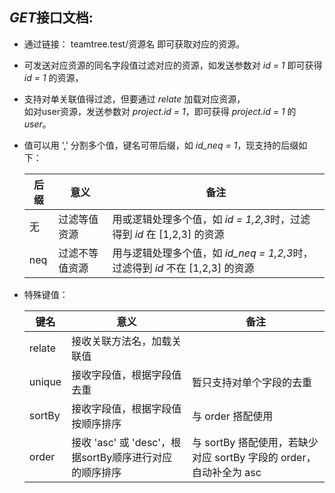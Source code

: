 ## *GET*接口文档:
 -  通过链接： teamtree.test/资源名 即可获取对应的资源。

 -  可发送对应资源的同名字段值过滤对应的资源，如发送参数对 *id = 1* 即可获得 *id = 1* 的资源，  

 -  支持对单关联值得过滤，但要通过 *relate* 加载对应资源，  
    如对user资源，发送参数对 *project.id = 1*，即可获得 *project.id = 1* 的 *user*。  

 -  值可以用 ',' 分割多个值，键名可带后缀，如 *id_neq = 1*，现支持的后缀如下：  

    | 后缀 | 意义 | 备注 |
    | --- | --- | --- |
    | 无 | 过滤等值资源 | 用或逻辑处理多个值，如 *id = 1,2,3*时，过滤得到 *id* 在 [1,2,3] 的资源 |
    | neq | 过滤不等值资源 | 用与逻辑处理多个值，如 *id_neq = 1,2,3*时，过滤得到 *id* 不在 [1,2,3] 的资源 |


 - 特殊键值：  

    | 键名 | 意义 | 备注 |
    | --- | --- | --- |
    | relate | 接收关联方法名，加载关联值 |  |
    | unique | 接收字段值，根据字段值去重 | 暂只支持对单个字段的去重 |
    | sortBy | 接收字段值，根据字段值按顺序排序 | 与 order 搭配使用 |
    | order | 接收 'asc' 或 'desc'，根据sortBy顺序进行对应的顺序排序 | 与 sortBy 搭配使用，若缺少对应 sortBy 字段的 order，自动补全为 asc |


